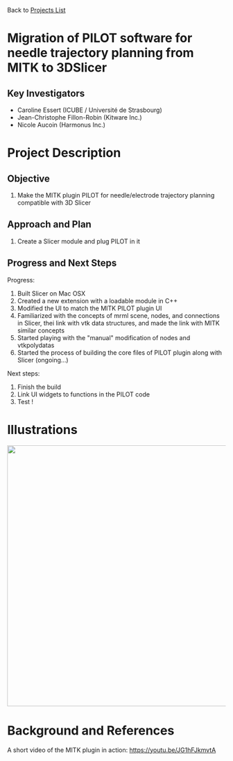 Back to [Projects List](../../README.md#ProjectsList)

# Migration of PILOT software for needle trajectory planning from MITK to 3DSlicer

## Key Investigators

- Caroline Essert (ICUBE / Université de Strasbourg)
- Jean-Christophe Fillon-Robin (Kitware Inc.)
- Nicole Aucoin (Harmonus Inc.)


# Project Description

## Objective

1. Make the MITK plugin PILOT for needle/electrode trajectory planning compatible with 3D Slicer


## Approach and Plan

1. Create a Slicer module and plug PILOT in it


## Progress and Next Steps

<!--Describe progress and next steps in a few bullet points as you are making progress.-->

Progress:

1. Built Slicer on Mac OSX
2. Created a new extension with a loadable module in C++
3. Modified the UI to match the MITK PILOT plugin UI
4. Familiarized with the concepts of mrml scene, nodes, and connections in Slicer, thei link with vtk data structures, and made the link with MITK similar concepts
5. Started playing with the "manual" modification of nodes and vtkpolydatas
6. Started the process of building the core files of PILOT plugin along with Slicer (ongoing...)

Next steps: 

1. Finish the build
2. Link UI widgets to functions in the PILOT code
3. Test !

# Illustrations

<!--Add pictures and links to videos that demonstrate what has been accomplished.-->

<!--![Description of picture](Example2.jpg)-->

<img src="https://raw.githubusercontent.com/NA-MIC/ProjectWeek/master/PW27_2018_Boston/Projects/TrajectoryPlanning/Screen Shot 2018-01-12 at 13.21.22.png" width="600">

# Background and References

<!--Use this space for information that may help people better understand your project, like links to papers, source code, or data.-->

A short video of the MITK plugin in action: https://youtu.be/JG1hFJkmvtA

<!--- Source code: https://github.com/YourUser/YourRepository-->
<!--- Documentation: https://link.to.docs-->
<!--- Test data: https://link.to.test.data-->
